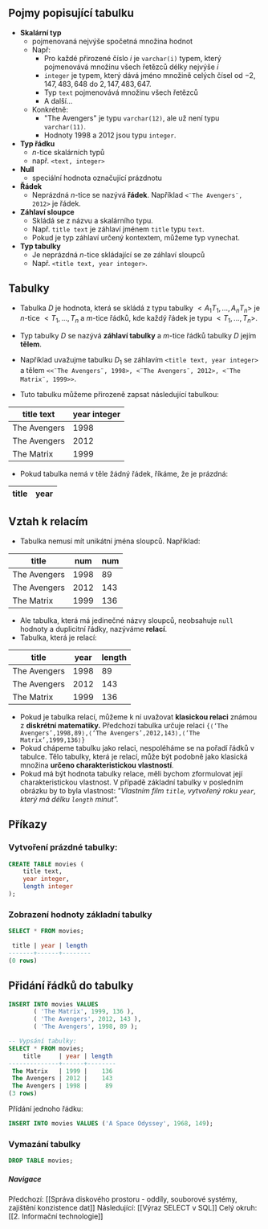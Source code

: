 ## Pojmy popisující tabulku
- **Skalární typ**
	- pojmenovaná nejvýše spočetná množina hodnot
	- Např:
		- Pro každé přirozené číslo $i$ je `varchar(i)` typem, který pojmenovává množinu všech řetězců délky nejvýše $i$
		- `integer` je typem, který dává jméno množině celých čísel od $-2,147,483,648$ do $2,147,483,647$.
		- Typ `text` pojmenovává množinu všech řetězců
		- A další...
	- Konkrétně:
		- "The Avengers" je typu `varchar(12)`, ale už není typu `varchar(11)`.
		- Hodnoty $1998$ a $2012$ jsou typu `integer`.
- **Typ řádku**
	- $n$-tice skalárních typů
	- např. `<text, integer>`
- **Null**
	- speciální hodnota označující prázdnotu
- **Řádek**
	- Neprázdná $n$-tice se nazývá **řádek**. Například `<¨The Avengers¨, 2012>` je řádek.
- **Záhlaví sloupce**
	- Skládá se z názvu a skalárního typu.
	- Např. `title text` je záhlaví jménem `title` typu `text`.
	- Pokud je typ záhlaví určený kontextem, můžeme typ vynechat.
- **Typ tabulky**
	- Je neprázdná $n$-tice skládající se ze záhlaví sloupců
	- Např. `<title text, year integer>`.

## Tabulky
- Tabulka $D$ je hodnota, která se skládá z typu tabulky $<A_{1}T_{1},...,A_{n}T_{n}>$ je $n$-tice $<T_{1},...,T_{n}$ a $m$-tice řádků, kde každý řádek je typu $<T_{1},...,T_{n}>$.
- Typ tabulky $D$ se nazývá **záhlaví tabulky** a $m$-tice řádků tabulky $D$ jejím **tělem**.
 
- Například uvažujme tabulku $D_{1}$ se záhlavím `<title text, year integer>` a tělem `<<¨The Avengers¨, 1998>, <¨The Avengers¨, 2012>, <¨The Matrix¨, 1999>>`.
- Tuto tabulku můžeme přirozeně zapsat následující tabulkou:

| title text   | year integer |
| ------------ | ------------ |
| The Avengers | 1998         |
| The Avengers | 2012         |
| The Matrix   | 1999         |

- Pokud tabulka nemá v těle žádný řádek, říkáme, že je prázdná:

| title | year |
| ----- | ---- |

## Vztah k relacím
- Tabulka nemusí mít unikátní jména sloupců. Například:

| title        | num  | num |
| ------------ | ---- | --- |
| The Avengers | 1998 | 89  |
| The Avengers | 2012 | 143 |
| The Matrix   | 1999 | 136 |

- Ale tabulka, která má jedinečné názvy sloupců, neobsahuje `null` hodnoty a duplicitní řádky, nazýváme **relací**. 
- Tabulka, která je relací:

| title        | year | length |
| ------------ | ---- | ------ |
| The Avengers | 1998 | 89     |
| The Avengers | 2012 | 143    |
| The Matrix   | 1999 | 136    |

- Pokud je tabulka relací, můžeme k ní uvažovat **klasickou relaci** známou z **diskrétní matematiky.** Předchozí tabulka určuje relaci `{⟨‘The Avengers’,1998,89⟩,⟨‘The Avengers’,2012,143⟩,⟨‘The Matrix’,1999,136⟩}`
- Pokud chápeme tabulku jako relaci, nespoléháme se na pořadí řádků v tabulce. Tělo tabulky, která je relací, může být podobně jako klasická množina **určeno charakteristickou vlastností**.
- Pokud má být hodnota tabulky relace, měli bychom zformulovat její charakteristickou vlastnost. V případě základní tabulky v posledním obrázku by to byla vlastnost: *"Vlastním film `title`, vytvořený roku `year`, který má délku `length` minut".*

## Příkazy
### Vytvoření prázdné tabulky:
```sql
CREATE TABLE movies (
	title text,
	year integer,
	length integer
);
```
### Zobrazení hodnoty základní tabulky
```sql
SELECT * FROM movies;

 title | year | length
-------+------+--------
(0 rows)
```
## Přidání řádků do tabulky
```sql
INSERT INTO movies VALUES
       ( 'The Matrix', 1999, 136 ),
       ( 'The Avengers', 2012, 143 ),
       ( 'The Avengers', 1998, 89 );

-- Vypsání tabulky:
SELECT * FROM movies;
    title     | year | length
--------------+------+--------
 The Matrix   | 1999 |    136
 The Avengers | 2012 |    143
 The Avengers | 1998 |     89
(3 rows)
```

Přídání jednoho řádku:
```sql
INSERT INTO movies VALUES ('A Space Odyssey', 1968, 149);
```
### Vymazání tabulky
```sql
DROP TABLE movies;
```

##### Navigace
Předchozí:  [[Správa diskového prostoru - oddíly, souborové systémy, zajištění konzistence dat]]
Následující: [[Výraz SELECT v SQL]]
Celý okruh: [[2. Informační technologie]]